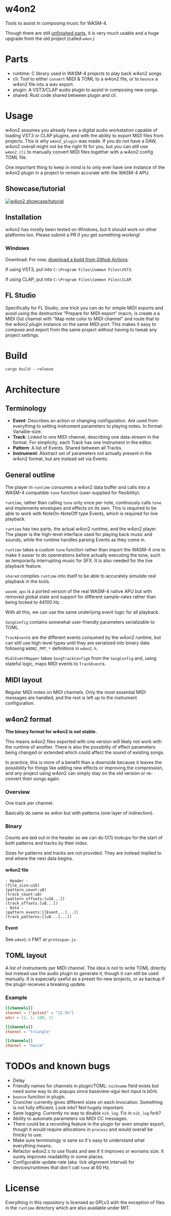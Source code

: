 # w4on2

Tools to assist in composing music for WASM-4.

Though there are still [unfinished parts](#todos-and-known-bugs), it is very much usable and a huge upgrade from the old project (called `w4on`.)

# Parts

- runtime: C library used in WASM-4 projects to play back w4on2 songs.
- cli: Tool to either `convert` MIDI & TOML to a w4on2 file, or to `bounce` a w4on2 file into a wav export.
- plugin: A VST3/CLAP audio plugin to assist in composing new songs.
- shared: Rust code shared between plugin and cli.

# Usage

w4on2 assumes you already have a digital audio workstation capable of loading VST3 or CLAP plugins, and with the ability to export MIDI files from projects. This is why `w4on2_plugin` was made.
If you do not have a DAW, w4on2 overall might not be the right fit for you, but you can still use `w4on2_cli` to manually convert MIDI files together with a w4on2 config TOML file.

One important thing to keep in mind is to only ever have one instance of the w4on2 plugin in a project to remain accurate with the WASM-4 APU.

## Showcase/tutorial

[![w4on2 showcase/tutorial](https://i.imgur.com/kZppK6T.png)](https://www.youtube.com/watch?v=4VezbcXImcE)

## Installation

w4on2 has mostly been tested on Windows, but it should work on other platforms too.
Please submit a PR if you get something working!

### Windows 

Download: For now, [download a build from Github Actions](https://github.com/JerwuQu/w4on2/actions?query=branch%3Amaster+is%3Asuccess).

If using VST3, put into `C:\Program Files\Common Files\VST3`.

If using CLAP, put into `C:\Program Files\Common Files\CLAP`.

## FL Studio

Specifically for FL Studio, one trick you can do for simple MIDI exports and avoid using the destructive "Prepare for MIDI export" macro, is create a a MIDI Out channel with "Map note color to MIDI channel" and route that to the w4on2 plugin instance on the same MIDI port.
This makes it easy to compose and export from the same project without having to tweak any project settings.

# Build

`cargo build --release`

# Architecture

## Terminology

- **Event**: Describes an action or changing configuration. Are used from everything to setting instrument parameters to playing notes. In format: Variable-size.
- **Track**: Linked to one MIDI channel, describing one data-stream in the format. For simplicity, each Track has one Instrument in the editor.
- **Pattern**: A list of Events. Shared between all Tracks.
- **Instrument**: Abstract set of parameters not actually present in the w4on2 format, but are instead set via Events.

## General outline

The player in `runtime` consumes a w4on2 data buffer and calls into a WASM-4 compatible `tone` function (user-supplied for flexibility).

`runtime`, rather than calling `tone` only once per note, continously calls `tone` and implements envelopes and effects on its own.
This is required to be able to work with NoteOn-NoteOff type Events, which is required for live playback.

`runtime` has two parts, the actual w4on2 runtime, and the w4on2 player.
The player is the high-level interface used for playing back music and sounds, while the runtime handles parsing Events as they come in.

`runtime` takes a custom `tone` function rather than import the WASM-4 one to make it easier to do opererations before actually executing the tone, such as temporarily interrupting music for SFX.
It is also needed for the live playback feature.

`shared` compiles `runtime` into itself to be able to accurately simulate real playback in the tools.

`wasm4_apu` is a ported version of the real WASM-4 native APU but with removed global state and support for different sample-rates rather than being locked to 44100 Hz.

With all this, we can use the same underlying event logic for all playback.

`SongConfig` contains somewhat user-friendly parameters serializable to TOML.

`TrackEvent`s are the different events consumed by the w4on2 runtime, but can still use high-level types until they are serialized into binary data following `W4ON2_FMT_*` definitions in `w4on2.h`.

`MidiEventMapper` takes `SongTrackConfig`s from the `SongConfig` and, using stateful logic, maps MIDI events to `TrackEvent`s.

## MIDI layout

Regular MIDI notes on MIDI channels. Only the most essential MIDI messages are handled, and the rest is left up to the instrument configuration.

## w4on2 format

**The binary format for w4on2 is *not* stable.**

This means w4on2 files exported with one version will likely not work with the runtime of another.
There is also the possibilty of effect parameters being changed or extended which could affect the sound of existing songs.

In practice, this is more of a benefit than a downside because it leaves the possibility for things like adding new effects or improving the compression,
and any project using w4on2 can simply stay on the old version or re-convert their songs again.

### Overview

One track per channel.

Basically do same as w4on but with patterns (one layer of indirection).

### Binary

Counts are laid out in the header so we can do O(1) lookups for the start of both patterns and tracks by their index.

Sizes for patterns and tracks are not provided. They are instead implied to end where the next data begins.

#### w4on2 file

```
- Header -
(file_size:u16)
(pattern_count:u8)
(track_count:u8)
(pattern_offsets:[u16...])
(track_offsets:[u8...])
- Data -
(pattern_events:[[Event...]...])
(track_patterns:[[u8...]...])
```

#### Event

See `w4on2.h` FMT or `protospan.js`.

## TOML layout

A list of instruments per MIDI channel. The idea is not to write TOML directly but instead use the audio plugin to generate it, though it can still be used manually.
It is especially useful as a preset for new projects, or as backup if the plugin receives a breaking update.

### Example
```toml
[[channels]]
channel = {"pulse1" = "12.5%"}
adsr = [1, 1, 100, 1]

[[channels]]
channel = "triangle"

[[channels]]
channel = "noise"
```

# TODOs and known bugs

- Delay
- Friendly names for channels in plugin/TOML: `nickname` field exists but need some way to do popups since baseview-egui text input is b0rk.
- `bounce` function in plugin.
- Cruncher currently gives different sizes on each invocation. Something is not fully efficient. Look into? Not hugely important.
- Sane logging. Currently no way to disable `nih_log`. Fix in `nih_log` fork?
- Ability to automate parameters via MIDI CC messages.
- There could be a recording feature in the plugin for even simpler export, though it would require allocations in `process` and would overall be finicky to use.
- Make sure terminology is sane so it's easy to understand what everything means.
- Refactor w4on2.c to use floats and see if it improves or worsens size. It surely improves readability in some places.
- Configurable update-rate (aka. tick alignment interval) for devices/runtimes that don't call `tone` at 60 Hz.

# License

Everything in this repository is licensed as GPLv3 with the exception of files in the `runtime` directory which are also available under MIT.
